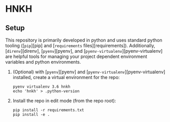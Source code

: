 HNKH
=====



Setup
-----
This repository is primarily developed in python and uses standard
python tooling ([`pip`][pip] and
[`requirements` files][requirements]). Additionally,
[`direnv`][direnv], [`pyenv`][pyenv], and
[`pyenv-virtualenv`][pyenv-virtualenv] are helpful tools for managing
your project dependent environment variables and python environments.

  1. (Optional) with [`pyenv`][pyenv] and
     [`pyenv-virtualenv`][pyenv-virtualenv] installed, create a virtual
     environment for the repo:

         pyenv virtualenv 3.6 hnkh
         echo 'hnkh' > .python-version

  2. Install the repo in edit mode (from the repo root):

         pip install -r requirements.txt
         pip install -e .
